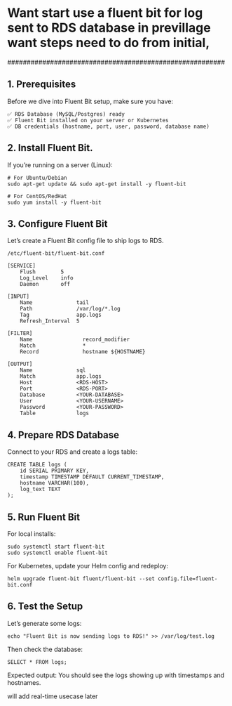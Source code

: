 # Want start use a fluent bit for log sent to RDS database in previllage want steps need to do from initial,
########################################################
## 1. Prerequisites
Before we dive into Fluent Bit setup, make sure you have:
```
✅ RDS Database (MySQL/Postgres) ready
✅ Fluent Bit installed on your server or Kubernetes
✅ DB credentials (hostname, port, user, password, database name)
```
## 2. Install Fluent Bit.
If you’re running on a server (Linux):

```
# For Ubuntu/Debian
sudo apt-get update && sudo apt-get install -y fluent-bit

# For CentOS/RedHat
sudo yum install -y fluent-bit
```
## 3. Configure Fluent Bit
Let’s create a Fluent Bit config file to ship logs to RDS.

` /etc/fluent-bit/fluent-bit.conf `
```
[SERVICE]
    Flush        5
    Log_Level    info
    Daemon       off

[INPUT]
    Name              tail
    Path              /var/log/*.log
    Tag               app.logs
    Refresh_Interval  5

[FILTER]
    Name                record_modifier
    Match               *
    Record              hostname ${HOSTNAME}

[OUTPUT]
    Name              sql
    Match             app.logs
    Host              <RDS-HOST>
    Port              <RDS-PORT>
    Database          <YOUR-DATABASE>
    User              <YOUR-USERNAME>
    Password          <YOUR-PASSWORD>
    Table             logs
```
## 4. Prepare RDS Database
Connect to your RDS and create a logs table:
```
CREATE TABLE logs (
    id SERIAL PRIMARY KEY,
    timestamp TIMESTAMP DEFAULT CURRENT_TIMESTAMP,
    hostname VARCHAR(100),
    log_text TEXT
);
```
## 5. Run Fluent Bit
For local installs:
```
sudo systemctl start fluent-bit
sudo systemctl enable fluent-bit
```
For Kubernetes, update your Helm config and redeploy:

```
helm upgrade fluent-bit fluent/fluent-bit --set config.file=fluent-bit.conf
```
## 6. Test the Setup
Let’s generate some logs:
```
echo "Fluent Bit is now sending logs to RDS!" >> /var/log/test.log
```
Then check the database:
```
SELECT * FROM logs;
```
Expected output:
You should see the logs showing up with timestamps and hostnames.

will add real-time usecase later






